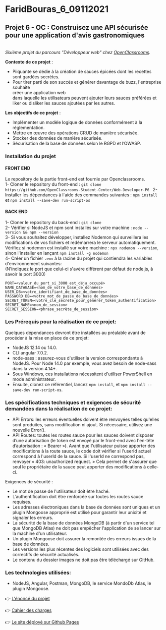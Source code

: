 # FaridBouras_6_09112021

## **Projet 6 - OC : Construisez une API sécurisée pour une application d'avis gastronomiques**

<br>_Sixième projet du parcours "Développeur web" chez [OpenClassrooms](https://openclassrooms.com/fr/paths/185/projects/676/assignment)._</br>

**Contexte de ce projet** :

- Piiquante se dédie à la création de sauces épicées dont les recettes sont gardées
  secrètes.
- Pour tirer parti de son succès et générer davantage de buzz, l'entreprise
  souhaite <br>créer une application web</br> dans laquelle les utilisateurs peuvent ajouter
  leurs sauces préférées et liker ou disliker les sauces ajoutées par les autres.

**Les objectifs de ce projet** :

- Implémenter un modèle logique de données conformément à la réglementation.
- Mettre en œuvre des opérations CRUD de manière sécurisée.
- Stocker des données de manière sécurisée.
- Sécurisation de la base de données selon le RGPD et l’OWASP.

### Installation du projet

#### **FRONT END**

Le repository de la partie front-end est fournie par Openclassrooms. \
1- Cloner le repository du front-end : `git clone https://github.com/OpenClassrooms-Student-Center/Web-Developer-P6 `
2- Installer les dépendances à l'aide des commandes suivantes : `npm install` et `npm install --save-dev run-script-os`

#### **BACK END**

1- Cloner le repository du back-end : `git clone ` \
2- Vérifier si NodeJS et npm sont installés sur votre machine : `node --version && npm --version` \
3- Si vous souhaitez développer, installez Nodemon qui surveillera les modifications de vos fichiers et redémarrera le serveur automatiquement. Vérifiez si nodemon est installé sur votre machine : `npx nodemon --version`, sinon l'installer en lançant `npm install -g nodemon` \
4- Créer un fichier `.env` à la racine du projet qui contiendra les variables d'environnement suivantes: \
(N'indiquez le port que celui-ci s'avère différent par défaut de node.js, à savoir le port 3000)

```
PORT=<valeur_du_port_si_3000_est_déja_occupé>
NAME_DATABASE=<nom_de_votre_base_de_données>
USER_DB=<votre_identifiant_de_base_de_données>
PASSWORD_DB=<votre_mot_de_passe_de_base_de_données>
SECRET_TOKEN=<votre_cle_secrete_pour_générer_token_authentification>
SECRET_NAME=<nom_de_session>
SECRET_SESSION=<phrase_secrète_de_session>
```

### **Les Prérequis pour la réalisation de ce projet**:

Quelques dépendances devront être installées au préalable avant de procéder à la mise en place de ce projet:

- NodeJS 12.14 ou 14.0.
- CLI angular 7.0.2.
- node-sass : assurez-vous d'utiliser la version correspondante à NodeJS. Pour Node 14.0 par exemple, vous avez besoin de node-sass dans la version 4.14+.
- Sous Windows, ces installations nécessitent d'utiliser PowerShell en mode administrateur.
- Ensuite, clonez ce référentiel, lancez `npm install`, et `npm install --save-dev run-script-os`.

### **Les spécifications techniques et exigences de sécurité demandées dans la réalisation de ce projet**:

- API Errors: les erreurs éventuelles doivent être renvoyées telles qu'elles sont produites, sans
  modification ni ajout. Si nécessaire, utilisez une nouvelle Error().
- API Routes: toutes les routes sauce pour les sauces doivent disposer d’une autorisation (le
  token est envoyé par le front-end avec l'en-tête d’autorisation : « Bearer <token> »).
  Avant que l'utilisateur puisse apporter des modifications à la route sauce, le code
  doit vérifier si l'userId actuel correspond à l'userId de la sauce. Si l'userId ne
  correspond pas, renvoyer « 403: unauthorized request. » Cela permet de s'assurer
  que seul le propriétaire de la sauce peut apporter des modifications à celle-ci.

Exigences de sécurité :

- Le mot de passe de l'utilisateur doit être haché.
- L'authentification doit être renforcée sur toutes les routes sauce requises.
- Les adresses électroniques dans la base de données sont uniques et un
  plugin Mongoose approprié est utilisé pour garantir leur unicité et signaler
  les erreurs.
- La sécurité de la base de données MongoDB (à partir d'un service tel que
  MongoDB Atlas) ne doit pas empêcher l'application de se lancer sur la
  machine d'un utilisateur.
- Un plugin Mongoose doit assurer la remontée des erreurs issues de la base
  de données.
- Les versions les plus récentes des logiciels sont utilisées avec des correctifs
  de sécurité actualisés.
- Le contenu du dossier images ne doit pas être téléchargé sur GitHub.

### **Les technologies utilisées**:

- NodeJS, Angular, Postman, MongoDB, le service MondoDb Atlas, le plugin Mongoose.

👉 [L'énoncé du projet](https://openclassrooms.com/fr/paths/185/projects/638/assignment)

👉 [Cahier des charges](https://s3.eu-west-1.amazonaws.com/course.oc-static.com/projects/DWJ_FR_P6/Requirements_DW_P6.pdf)

👉 [Le site déployé sur Github Pages]()
